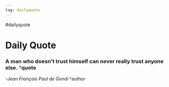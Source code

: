 ```yaml
---
tag: dailyquote
---
```


#dailyquote

# Daily Quote

### A man who doesn't trust himself can never really trust anyone else. ^quote
*-Jean François Paul de Gondi* ^author

